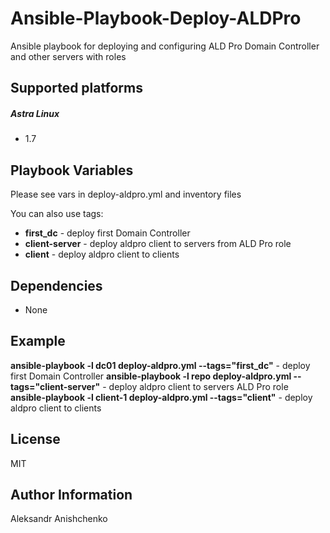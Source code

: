 # Ansible-Playbook-Deploy-ALDPro
Ansible playbook for deploying and configuring ALD Pro Domain Controller and other servers with roles

Supported platforms
------------

##### Astra Linux
*  1.7

Playbook Variables
--------------
Please see vars in deploy-aldpro.yml and inventory files

You can also use tags: 

*  __first_dc__ - deploy first Domain Controller
*  __client-server__ - deploy aldpro client to servers from ALD Pro role 
*  __client__ - deploy aldpro client to clients

Dependencies
------------

* None

Example 
----------------

__ansible-playbook -l dc01 deploy-aldpro.yml --tags="first_dc"__ - deploy first Domain Controller
__ansible-playbook -l repo deploy-aldpro.yml --tags="client-server"__ - deploy aldpro client to servers ALD Pro role
__ansible-playbook -l client-1 deploy-aldpro.yml --tags="client"__ - deploy aldpro client to clients

License
-------

MIT

Author Information
------------------

Aleksandr Anishchenko
